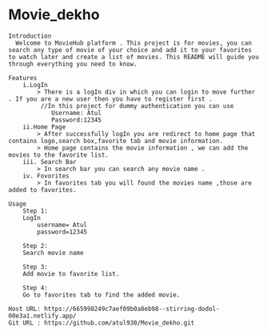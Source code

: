 # Movie_dekho


    Introduction
      Welcome to MovieHub platform . This project is for movies, you can search any type of movie of your choice and add it to your favorites to watch later and create a list of movies. This README will guide you through everything you need to know.

    Features
        i.LogIn
            > There is a logIn div in which you can login to move further . If you are a new user then you have to register first .
             //In this project for dummy authentication you can use
                Username: Atul
                Password:12345
        ii.Home Page
            > After successfully logIn you are redirect to home page that contains logo,search box,favorite tab and movie information.
            > Home page contains the movie information , we can add the movies to the favorite list.
        iii. Search Bar
            > In search bar you can search any movie name .
        iv. Fovorites
            > In favorites tab you will found the movies name ,those are added to favorites.

    Usage
        Step 1:
        LogIn 
            username= Atul
            password=12345

        Step 2:
        Search movie name

        Step 3:
        Add movie to favorite list.

        Step 4:
        Go to favorites tab to find the added movie. 

    Host URL: https://665998249c7aef09b0a8eb98--stirring-dodol-00e3a1.netlify.app/
    Git URL : https://github.com/atul930/Movie_dekho.git